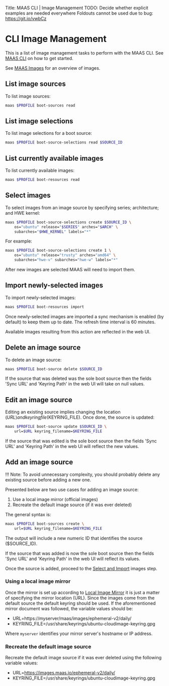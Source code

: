 Title: MAAS CLI | Image Management
TODO:  Decide whether explicit examples are needed everywhere
       Foldouts cannot be used due to bug: https://git.io/vwbCz


# CLI Image Management

This is a list of image management tasks to perform with the MAAS CLI. See
[MAAS CLI](./manage-cli.html) on how to get started.

See [MAAS Images](./installconfig-images.html) for an overview of images.


## List image sources

To list image sources:

```bash
maas $PROFILE boot-sources read
```


## List image selections

To list image selections for a boot source:

```bash
maas $PROFILE boot-source-selections read $SOURCE_ID
```


## List currently available images

To list currently available images:

```bash
maas $PROFILE boot-resources read
```


## Select images

To select images from an image source by specifying series; architecture; and
HWE kernel:

```bash
maas $PROFILE boot-source-selections create $SOURCE_ID \
	os="ubuntu" release="$SERIES" arches="$ARCH" \
	subarches="$HWE_KERNEL" labels="*"
```

For example:

```bash
maas $PROFILE boot-source-selections create 1 \
	os="ubuntu" release="trusty" arches="amd64" \
	subarches="hwe-v" subarches="hwe-w" labels="*"
```

After new images are selected MAAS will need to import them.


## Import newly-selected images

To import newly-selected images:

```bash
maas $PROFILE boot-resources import
```

Once newly-selected images are imported a sync mechanism is enabled (by
default) to keep them up to date. The refresh time interval is 60 minutes.

Available images resulting from this action are reflected in the web UI.


## Delete an image source

To delete an image source:

```bash
maas $PROFILE boot-source delete $SOURCE_ID
```

If the source that was deleted was the sole boot source then the fields
'Sync URL' and 'Keyring Path' in the web UI will take on null values.


## Edit an image source

Editing an existing source implies changing the location ($URL) and keyring
file ($KEYRING_FILE). Once done, the source is updated:

```bash
maas $PROFILE boot-source update $SOURCE_ID \
	url=$URL keyring_filename=$KEYRING_FILE
```

If the source that was edited is the sole boot source then the fields
'Sync URL' and 'Keyring Path' in the web UI will reflect the new values.


## Add an image source

!!! Note: To avoid unnecessary complexity, you should probably delete any
existing source before adding a new one.

Presented below are two use cases for adding an image source:

1. Use a local image mirror (official images)
1. Recreate the default image source (if it was ever deleted)

<!--
1. Use a custom image source (custom images)
-->

The general syntax is:

```bash
maas $PROFILE boot-sources create \
	url=$URL keyring_filename=$KEYRING_FILE
```

The output will include a new numeric ID that identifies the source
($SOURCE_ID).

If the source that was added is now the sole boot source then the fields
'Sync URL' and 'Keyring Path' in the web UI will reflect its values.

Once the source is added, proceed to the
[Select and Import](installconfig-images-import.html) images step.

### Using a local image mirror

Once the mirror is set up according to 
[Local Image Mirror](./installconfig-images-mirror.html) it is just a matter of
specifying the mirror location (URL). Since the images come from the default
source the default keyring should be used. If the aforementioned mirror
document was followed, the variable values should be:

- URL=https://myserver/maas/images/ephemeral-v2/daily/
- KEYRING_FILE=/usr/share/keyrings/ubuntu-cloudimage-keyring.gpg

Where `myserver` identifies your mirror server's hostname or IP address.

### Recreate the default image source

Recreate the default image source if it was ever deleted using the following
variable values:

- URL=https://images.maas.io/ephemeral-v2/daily/
- KEYRING_FILE=/usr/share/keyrings/ubuntu-cloudimage-keyring.gpg
